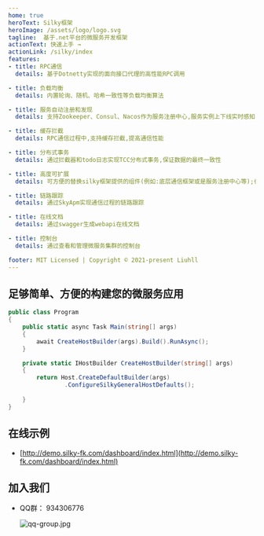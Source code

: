 ```yaml
---
home: true
heroText: Silky框架
heroImage: /assets/logo/logo.svg
tagline:  基于.net平台的微服务开发框架
actionText: 快速上手 →
actionLink: /silky/index
features:
- title: RPC通信
  details: 基于Dotnetty实现的面向接口代理的高性能RPC调用

- title: 负载均衡
  details: 内置轮询、随机、哈希一致性等负载均衡算法

- title: 服务自动注册和发现
  details: 支持Zookeeper、Consul、Nacos作为服务注册中心,服务实例上下线实时感知

- title: 缓存拦截
  details: RPC通信过程中,支持缓存拦截,提高通信性能

- title: 分布式事务
  details: 通过拦截器和todo日志实现TCC分布式事务,保证数据的最终一致性

- title: 高度可扩展
  details: 可方便的替换silky框架提供的组件(例如:底层通信框架或是服务注册中心等);也可方便的与第三方组件整合

- title: 链路跟踪
  details: 通过SkyApm实现通信过程的链路跟踪

- title: 在线文档
  details: 通过swagger生成webapi在线文档

- title: 控制台
  details: 通过查看和管理微服务集群的控制台

footer: MIT Licensed | Copyright © 2021-present Liuhll
---
```


## 足够简单、方便的构建您的微服务应用

```csharp
public class Program
{
    public static async Task Main(string[] args)
    {
        await CreateHostBuilder(args).Build().RunAsync();
    }

    private static IHostBuilder CreateHostBuilder(string[] args)
    {
        return Host.CreateDefaultBuilder(args)
                .ConfigureSilkyGeneralHostDefaults();
            
    }
}
```

## 在线示例

- [http://demo.silky-fk.com/dashboard/index.html](http://demo.silky-fk.com/dashboard/index.html)

## 加入我们

- QQ群： 934306776

  ![qq-group.jpg](/assets/imgs/qq-group.jpg)